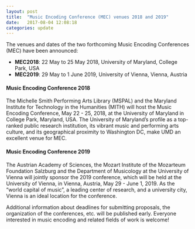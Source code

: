 ```yaml
---
layout: post
title:  "Music Encoding Conference (MEC) venues 2018 and 2019"
date:   2017-08-04 12:08:18
categories: update
---
```

The venues and dates of the two forthcoming Music Encoding Conferences (MEC) have been announced:

* **MEC2018**: 22 May to 25 May 2018, University of Maryland, College Park, USA
* **MEC2019**: 29 May to 1 June 2019, University of Vienna, Vienna, Austria

#### Music Encoding Conference 2018

The Michelle Smith Performing Arts Library (MSPAL) and the Maryland Institute for Technology in the Humanities (MITH) will host the Music Encoding Conference, May 22 - 25, 2018, at the University of Maryland in College Park, Maryland, USA. The University of Maryland’s profile as a top-ranked public research institution, its vibrant music and performing arts culture, and its geographical proximity to Washington DC, make UMD an excellent venue for MEC.

#### Music Encoding Conference 2019

The Austrian Academy of Sciences, the Mozart Institute of the Mozarteum Foundation Salzburg and the Department of Musicology at the University of Vienna will jointly sponsor the 2019 conference, which will be held at the University of Vienna, in Vienna, Austria, May 29 - June 1, 2019\. As the “world capital of music”, a leading center of research, and a university city, Vienna is an ideal location for the conference.

Additional information about deadlines for submitting proposals, the organization of the conferences, etc. will be published early. Everyone interested in music encoding and related fields of work is welcome!